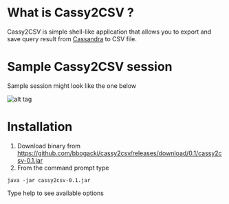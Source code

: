 # What is Cassy2CSV ?

Cassy2CSV is simple shell-like application that allows you to export and save query result from [Cassandra](https://github.com/apache/cassandra) to CSV file.

# Sample Cassy2CSV session

Sample session might look like the one below

![alt tag](https://s3-eu-west-1.amazonaws.com/bidlab-public/cassy2csv/cassy2csv_session.png)

# Installation

1. Download binary from https://github.com/bbogacki/cassy2csv/releases/download/0.1/cassy2csv-0.1.jar
2. From the command prompt type
```
java -jar cassy2csv-0.1.jar
```

Type help to see available options

